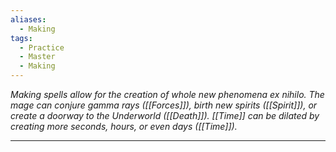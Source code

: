 ```yaml
---
aliases:
  - Making
tags:
  - Practice
  - Master
  - Making
---
```


_Making spells allow for the creation of whole new phenomena ex nihilo. The mage can conjure gamma rays ([[Forces]]), birth new spirits ([[Spirit]]), or create a doorway to the Underworld ([[Death]]). [[Time]] can be dilated by creating more seconds, hours, or even days ([[Time]])._

---

